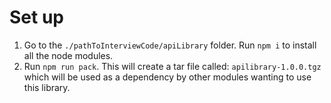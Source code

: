 # Set up

1. Go to the `./pathToInterviewCode/apiLibrary` folder. Run `npm i` to install all the node modules.
2. Run `npm run pack`. This will create a tar file called: `apilibrary-1.0.0.tgz` which will be used as a dependency by other modules wanting to use this library.
